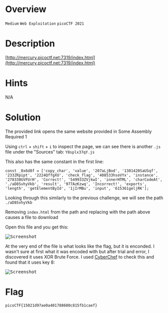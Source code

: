 # Overview
`Medium` `Web Exploitation` `picoCTF 2021`

# Description
[http://mercury.picoctf.net:7319/index.html](http://mercury.picoctf.net:7319/index.html)

# Hints
N/A

# Solution
The provided link opens the same website provided in Some Assembly Required 1

Using `ctrl` + `shift` + `i` to inspect the page, we can see there is another `.js` file under the "Sources" tab: `Y8splx37qY.js` 

This also has the same constant in the first line:

```
const _0x6d8f = ['copy_char', 'value', '207aLjBod', '1301420SaUSqf', '233ZRpipt', '2224QffgXU', 'check_flag', '408533hsoVYx', 'instance', '278338GVFUrH', 'Correct!', '549933ZVjkwI', 'innerHTML', 'charCodeAt', './aD8SvhyVkb', 'result', '977AzKzwq', 'Incorrect!', 'exports', 'length', 'getElementById', '1jIrMBu', 'input', '615361geljRK'];
```

Looking through this similarly to the previous challenge, we will see the path `./aD8SvhyVkb`

Removing `index.html` from the path and replacing with the path above causes a file to download

Open this file and you get this:

<kbd>![Screenshot](https://github.com/user-attachments/assets/c258a41e-4149-48bb-a537-847968a949ab)</kbd>

At the very end of the file is what looks like the flag, but it is enconded. I wasn't sure at first what it was encoded with 
but after trial and error, I discovered it uses XOR Brute Force. I used [CyberChef](https://gchq.github.io/CyberChef/) to check this and found that it uses key 8:

<kbd>![Screenshot](https://github.com/user-attachments/assets/0a3674a1-c0d8-4af0-82d0-72498eaf10c6)</kbd>

# Flag
`picoCTF{15021d97ae0a401788600c815fb1caef}`
